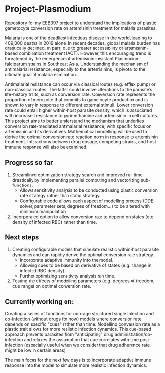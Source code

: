# Project-Plasmodium
Repository for my EEB397 project to understand the implications of plastic gametocyte conversion rate on artemisinin treatment for malaria parasites.

Malaria is one of the deadliest infectious disease in the world, leading to 409,000 deaths in 2019 alone. In recent decades, global malaria burden has drastically declined, in part, due to greater accessibility of artemisinin-based combination treatment (ACT).  However, this encouraging trend is threatened by the emergence of artemisinin-resistant Plasmodium falciparum strains in Southeast Asia.  Understanding the mechanism of antimalarial resistance, especially to the artemisinins, is pivotal to the ultimate goal of malaria elimination.

Antimalarial resistance can occur via classical routes (e.g. efflux pump) or non-classical routes. The latter could involve alterations to the parasite’s life-history  traits, such as conversion rate. Conversion rate represents the proportion of merozoite that commits to gametocyte production and is shown to vary in response to different external stimuli. Lower conversion rate could entail higher within-host parasite density, which is associated with increased resistance to pyrimethamine and artemisinin in cell cultures. This project aims to better understand the mechanism that underlies conversion rate-mediated antimalarial resistance, with specific focus on artemisinin and its derivatives. Mathematical modelling will be used to derive the optimal conversion rate reaction norm in response to artemisinin treatment. Interactions between drug dosage, competing strains, and host immune response will also be examined.

## Progress so far
1. Streamlined optimization strategy search and improved run time drastically by implementing parallel computing and vectorizing sub-functions.
    * Allows sensitivity analysis to be conducted using plastic conversion rate strategy rather than static strategy.
    * Configurable code allows each aspect of modelling process (DDE solver, parameter sets, degrees of freedom...) to be altered with minimum manipulation. 
3. Incorporated option to allow conversion rate to depend on states (etc. density of infected RBC) rather than time. 

## Next steps
1. Creating configurable models that simulate realistic within-host parasite dynamics and can rapidly derive the optimal conversion rate strategy.
    * Incorporate adaptive immunity into the model. 
    * Allowing cues to be based on derivative of states (e.g. change in infected RBC density).
    * Further optimizing sensitivity analysis run time. 
2. Testing the effects of modelling parameters (e.g. degrees of freedom, cue range) on optimal conversion rate. 

## Currently working on:
Creating a series of functions for non-age structured single infection and co-infection (without drugs for now) models where conversion rate depends on specific "cues" rather than time. Modelling conversion rate as a plastic trait allows for more realistic infection dynamics. This cue-based approach prevents parasites from "anticipating" drug administration/co-infection and relaxes the assumption that cue correlates with time post-infection (especially useful when we consider that drug adherence rate might be low in certain areas). 

The main focus for the next few days is to incorporate adaptive immune response into the model to simulate more realistic infection dynamics.
